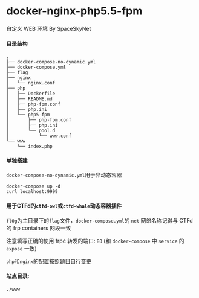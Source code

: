 # docker-nginx-php5.5-fpm

自定义 WEB 环境 By SpaceSkyNet

#### 目录结构

```
.
├── docker-compose-no-dynamic.yml
├── docker-compose.yml
├── flag
├── nginx
│   └── nginx.conf
├── php
│   ├── Dockerfile
│   ├── README.md
│   ├── php-fpm.conf
│   ├── php.ini
│   └── php5-fpm
│       ├── php-fpm.conf
│       ├── php.ini
│       └── pool.d
│           └── www.conf
└── www
    └── index.php
```

#### 单独搭建

`docker-compose-no-dynamic.yml`用于非动态容器

```shell
docker-compose up -d
curl localhost:9999
```

#### 用于CTFd的`ctfd-owl`或`ctfd-whale`动态容器插件

`fl0g`为主目录下的`flag`文件，`docker-compose.yml`的 `net` 网络名称记得与 CTFd 的 frp containers 网段一致

注意填写正确的使用 frpc 转发的端口: `80` (和 `docker-compose` 中 `service` 的 `expose` 一致)

`php`和`nginx`的配置按照题目自行变更

#### 站点目录:

`./www`

